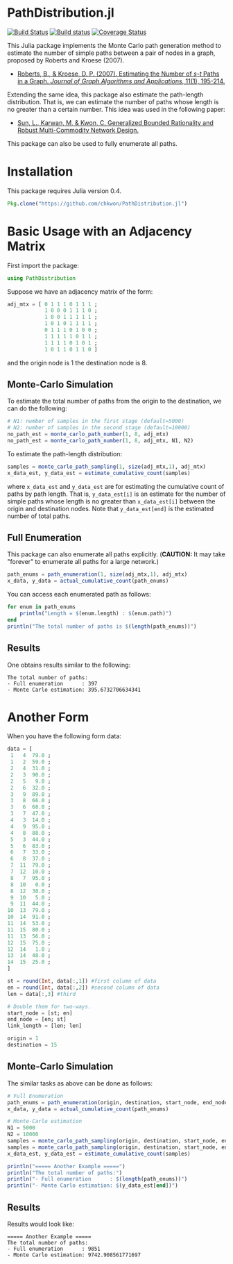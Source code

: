 # PathDistribution.jl

<!--
[![RobustShortestPath](http://pkg.julialang.org/badges/RobustShortestPath_0.3.svg)](http://pkg.julialang.org/?pkg=RobustShortestPath&ver=0.3)
[![RobustShortestPath](http://pkg.julialang.org/badges/RobustShortestPath_0.4.svg)](http://pkg.julialang.org/?pkg=RobustShortestPath&ver=0.4)
-->

[![Build Status](https://travis-ci.org/chkwon/PathDistribution.jl.svg?branch=master)](https://travis-ci.org/chkwon/PathDistribution.jl)
[![Build status](https://ci.appveyor.com/api/projects/status/ft7mcyofj0g9mxr5?svg=true)](https://ci.appveyor.com/project/chkwon/pathdistribution-jl)
[![Coverage Status](https://coveralls.io/repos/chkwon/PathDistribution.jl/badge.svg?branch=master&service=github)](https://coveralls.io/github/chkwon/PathDistribution.jl?branch=master)


This Julia package implements the Monte Carlo path generation method to estimate the number of simple paths between a pair of nodes in a graph, proposed by Roberts and Kroese (2007).

* [Roberts, B., & Kroese, D. P. (2007). Estimating the Number of *s*-*t* Paths in a Graph. *Journal of Graph Algorithms and Applications*, 11(1), 195-214.](http://dx.doi.org/10.7155/jgaa.00142)

Extending the same idea, this package also estimate the path-length distribution. That is, we can estimate the number of paths whose length is no greater than a certain number. This idea was used in the following paper:

* [Sun, L., Karwan, M, & Kwon, C. Generalized Bounded Rationality and Robust Multi-Commodity Network Design.](http://www.chkwon.net/papers/sun_gbr.pdf)

This package can also be used to fully enumerate all paths.

# Installation

This package requires Julia version 0.4.

```julia
Pkg.clone("https://github.com/chkwon/PathDistribution.jl")
```


# Basic Usage with an Adjacency Matrix
First import the package:
```julia
using PathDistribution
```

Suppose we have an adjacency matrix of the form:

```julia
adj_mtx = [ 0 1 1 1 0 1 1 1 ;
            1 0 0 0 1 1 1 0 ;
            1 0 0 1 1 1 1 1 ;
            1 0 1 0 1 1 1 1 ;
            0 1 1 1 0 1 0 0 ;
            1 1 1 1 1 0 1 1 ;
            1 1 1 1 0 1 0 1 ;
            1 0 1 1 0 1 1 0 ]
```
and the origin node is 1 the destination node is 8.

## Monte-Carlo Simulation

To estimate the total number of paths from the origin to the destination, we can do the following:
```julia
# N1: number of samples in the first stage (default=5000)
# N2: number of samples in the second stage (default=10000)
no_path_est = monte_carlo_path_number(1, 8, adj_mtx)
no_path_est = monte_carlo_path_number(1, 8, adj_mtx, N1, N2)
```

To estimate the path-length distribution:
```julia
samples = monte_carlo_path_sampling(1, size(adj_mtx,1), adj_mtx)
x_data_est, y_data_est = estimate_cumulative_count(samples)
```
where `x_data_est` and `y_data_est` are for estimating the cumulative count of paths by path length. That is,
`y_data_est[i]` is an estimate for the number of simple paths whose length is no greater than `x_data_est[i]` between the origin and destination nodes. Note that `y_data_est[end]` is the estimated number of total paths.

## Full Enumeration

This package can also enumerate all paths explicitly. (**CAUTION:** It may take "forever" to enumerate all paths for a large network.)
```julia
path_enums = path_enumeration(1, size(adj_mtx,1), adj_mtx)
x_data, y_data = actual_cumulative_count(path_enums)
```
You can access each enumerated path as follows:
```julia
for enum in path_enums
    println("Length = $(enum.length) : $(enum.path)")
end
println("The total number of paths is $(length(path_enums))")
```


## Results

One obtains results similar to the following:
```
The total number of paths:
- Full enumeration      : 397
- Monte Carlo estimation: 395.6732706634341
```



# Another Form

When you have the following form data:
```julia
data = [
 1   4  79.0 ;
 1   2  59.0 ;
 2   4  31.0 ;
 2   3  90.0 ;
 2   5   9.0 ;
 2   6  32.0 ;
 3   9  89.0 ;
 3   8  66.0 ;
 3   6  68.0 ;
 3   7  47.0 ;
 4   3  14.0 ;
 4   9  95.0 ;
 4   8  88.0 ;
 5   3  44.0 ;
 5   6  83.0 ;
 6   7  33.0 ;
 6   8  37.0 ;
 7  11  79.0 ;
 7  12  10.0 ;
 8   7  95.0 ;
 8  10   0.0 ;
 8  12  30.0 ;
 9  10   5.0 ;
 9  11  44.0 ;
10  13  79.0 ;
10  14  91.0 ;
11  14  53.0 ;
11  15  80.0 ;
11  13  56.0 ;
12  15  75.0 ;
12  14   1.0 ;
13  14  48.0 ;
14  15  25.0 ;
]

st = round(Int, data[:,1]) #first column of data
en = round(Int, data[:,2]) #second column of data
len = data[:,3] #third

# Double them for two-ways.
start_node = [st; en]
end_node = [en; st]
link_length = [len; len]

origin = 1
destination = 15
```

## Monte-Carlo Simulation

The similar tasks as above can be done as follows:
```julia
# Full Enumeration
path_enums = path_enumeration(origin, destination, start_node, end_node, link_length)
x_data, y_data = actual_cumulative_count(path_enums)

# Monte-Carlo estimation
N1 = 5000
N2 = 10000
samples = monte_carlo_path_sampling(origin, destination, start_node, end_node, link_length)
samples = monte_carlo_path_sampling(origin, destination, start_node, end_node, link_length, N1, N2)
x_data_est, y_data_est = estimate_cumulative_count(samples)

println("===== Another Example =====")
println("The total number of paths:")
println("- Full enumeration      : $(length(path_enums))")
println("- Monte Carlo estimation: $(y_data_est[end])")
```

## Results

Results would look like:
```
===== Another Example =====
The total number of paths:
- Full enumeration      : 9851
- Monte Carlo estimation: 9742.908561771697
```
